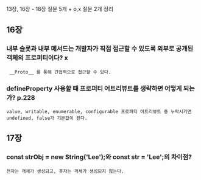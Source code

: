 13장, 16장 - 18장 질문 5개 + o,x 질문 2개 정리

## 16장

### 내부 슬롯과 내부 메서드는 개발자가 직접 접근할 수 있도록 외부로 공개된 객체의 프로퍼티이다? x
  
     __Proto__ 를 통해 간접적으로 접근할 수 있다.

### defineProperty 사용할 때 프로퍼티 어트리뷰트를 생략하면 어떻게 되는가? p.228

    value, writable, enumerable, configurable 프로퍼티 어트리뷰트 중 누락시키면 undefined, false가 기본값이 된다.
   
   
## 17장

### const strObj = new String('Lee');와 const str = 'Lee';의 차이점?
    
    전자는 객체가 생성되고, 후자는 객체가 생성되지 않는다.
